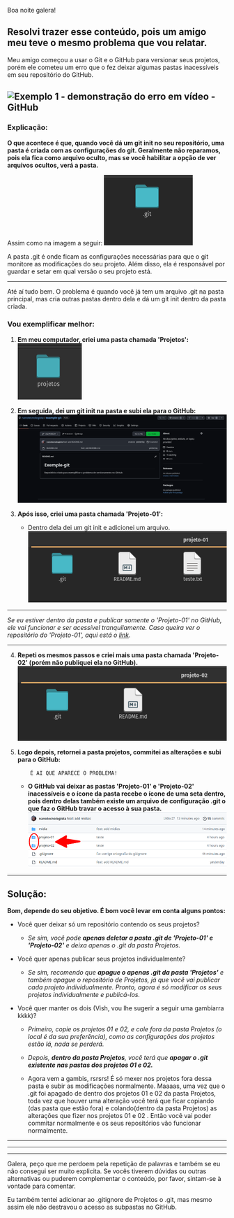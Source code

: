Boa noite galera!

## Resolvi trazer esse conteúdo, pois um amigo meu teve o mesmo problema que vou relatar.

Meu amigo começou a usar o Git e o GitHub para versionar seus projetos, porém ele cometeu um erro que o fez deixar algumas pastas inacessíveis em seu repositório do GitHub.

![Exemplo 1 - demonstração do erro em vídeo - GitHub](https://raw.githubusercontent.com/nanotecnologista/example-git/master/midia/nanotecnologista_example-git.gif)
---

### Explicação:

**O que acontece é que, quando você dá um git init no seu repositório, uma pasta é criada com as configurações do git. Geralmente não reparamos, pois ela fica como arquivo oculto, mas se você habilitar a opção de ver arquivos ocultos, verá a pasta.**

Assim como na imagem a seguir:
![Exemplo 2 - Pasta .git - GitHub](https://github.com/nanotecnologista/example-git/blob/master/midia/nanotecnologista_example_git.png?raw=true)

A pasta .git é onde ficam as configurações necessárias para que o git monitore as modificações do seu projeto. Além disso, ela é responsável por guardar e setar em qual versão o seu projeto está.

---

Até aí tudo bem. O problema é quando você já tem um arquivo .git na pasta principal, mas cria outras pastas dentro dela e dá um git init dentro da pasta criada.

### Vou exemplificar melhor: 

1. **Em meu computador, criei uma pasta chamada 'Projetos':**
![Demonstração - imagem 1](https://github.com/nanotecnologista/example-git/blob/master/midia/projetos.png?raw=true)

2. **Em seguida, dei um git init na pasta e subi ela para o GitHub:**
![Demonstração - imagem 2](https://github.com/nanotecnologista/example-git/blob/master/midia/nanotecnologista_repositorio_example.png?raw=true)

3. **Após isso, criei uma pasta chamada 'Projeto-01':**
   - Dentro dela dei um git init e adicionei um arquivo.
![Demonstração - imagem 3](https://github.com/nanotecnologista/example-git/blob/master/midia/projeto-01_git.png?raw=true)

---

*Se eu estiver dentro da pasta e publicar somente o 'Projeto-01' no GitHub, ele vai funcionar e ser acessível tranquilamente.
Caso queira ver o repositório do 'Projeto-01', aqui está o [link](https://github.com/nanotecnologista/projeto-01).*

---

4. **Repeti os mesmos passos e criei mais uma pasta chamada 'Projeto-02' (porém não publiquei ela no GitHub).**
![Demonstração - imagem 4](https://github.com/nanotecnologista/example-git/blob/master/midia/projeto-02_git.png?raw=true)




5. **Logo depois, retornei a pasta projetos, commitei as alterações e subi para o GitHub:**

           É AI QUE APARECE O PROBLEMA!

   - **O GitHub vai deixar as pastas 'Projeto-01' e 'Projeto-02' inacessíveis e o ícone da pasta recebe o ícone de uma seta dentro, pois dentro delas também existe um arquivo de configuração .git o que faz o GitHub travar o acesso à sua pasta.**
   ![Demonstração - imagem 5](https://github.com/nanotecnologista/example-git/blob/master/midia/nanotecnologista-example-git%20(1).png?raw=true)

---

## Solução:

**Bom, depende do seu objetivo. É bom você levar em conta alguns pontos:**

- Você quer deixar só um repositório contendo os seus projetos?
   - *Se sim, você pode **apenas deletar a pasta .git de 'Projeto-01' e 'Projeto-02'** e deixa apenas o .git da pasta Projetos.*


- Você quer apenas publicar seus projetos individualmente?
   - *Se sim, recomendo que **apague o apenas .git da pasta 'Projetos'** e também apague o repositório de Projetos, já que você vai publicar cada projeto individualmente. Pronto, agora é só modificar os seus projetos individualmente e publicá-los.* 
 
 
 - Você quer manter os dois (Vish, vou lhe sugerir a seguir uma gambiarra kkkk)? 
    - *Primeiro, copie os projetos 01 e 02, e cole fora da pasta Projetos (o local é da sua preferência), como as configurações dos projetos estão lá, nada se perderá.*
    
    - *Depois, **dentro da pasta Projetos**, você terá que **apagar o .git existente nas pastas dos projetos 01 e 02.***
    
    - Agora vem a gambis, rsrsrs! É só mexer nos projetos fora dessa pasta e subir as modificações normalmente. Maaaas, uma vez que o .git foi apagado de dentro dos projetos 01 e 02 da pasta Projetos, toda vez que houver uma alteração você terá que ficar copiando (das pasta que estão fora) e colando(dentro da pasta Projetos) as alterações que fizer nos projetos 01 e 02 . Então você vai poder commitar normalmente e os seus repositórios vão funcionar normalmente.

---
---
---
Galera, peço que me perdoem pela repetição de palavras e também se eu não consegui ser muito explicita.
Se vocês tiverem dúvidas ou outras alternativas ou puderem complementar o conteúdo, por favor, sintam-se à vontade para comentar. 

Eu também tentei adicionar ao .gitignore de Projetos o .git, mas mesmo assim ele não destravou o acesso as subpastas no GitHub.